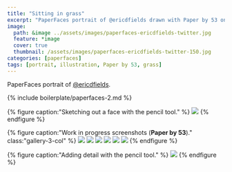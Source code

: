 ```yaml
---
title: "Sitting in grass"
excerpt: "PaperFaces portrait of @ericdfields drawn with Paper by 53 on an iPad."
image: 
  path: &image ../assets/images/paperfaces-ericdfields-twitter.jpg 
  feature: *image
  cover: true
  thumbnail: /assets/images/paperfaces-ericdfields-twitter-150.jpg
categories: [paperfaces]
tags: [portrait, illustration, Paper by 53, grass]
---
```


PaperFaces portrait of [@ericdfields](https://twitter.com/ericdfields).

{% include boilerplate/paperfaces-2.md %}

{% figure caption:"Sketching out a face with the pencil tool." %}
[![](/assets/images/paperfaces-ericdfields-process-1-750.jpg)](/assets/images/paperfaces-ericdfields-process-1-lg.jpg)
{% endfigure %}

{% figure caption:"Work in progress screenshots (**Paper by 53**)." class:"gallery-3-col" %}
[![](/assets/images/paperfaces-ericdfields-process-2-600.jpg)](/assets/images/paperfaces-ericdfields-process-2-lg.jpg)
[![](/assets/images/paperfaces-ericdfields-process-3-600.jpg)](/assets/images/paperfaces-ericdfields-process-3-lg.jpg)
[![](/assets/images/paperfaces-ericdfields-process-4-600.jpg)](/assets/images/paperfaces-ericdfields-process-4-lg.jpg)
[![](/assets/images/paperfaces-ericdfields-process-5-600.jpg)](/assets/images/paperfaces-ericdfields-process-5-lg.jpg)
[![](/assets/images/paperfaces-ericdfields-process-6-600.jpg)](/assets/images/paperfaces-ericdfields-process-6-lg.jpg)
[![](/assets/images/paperfaces-ericdfields-process-7-600.jpg)](/assets/images/paperfaces-ericdfields-process-7-lg.jpg)
{% endfigure %}

{% figure caption:"Adding detail with the pencil tool." %}
[![](/assets/images/paperfaces-ericdfields-process-8-750.jpg)](/assets/images/paperfaces-ericdfields-process-8-lg.jpg)
{% endfigure %}

